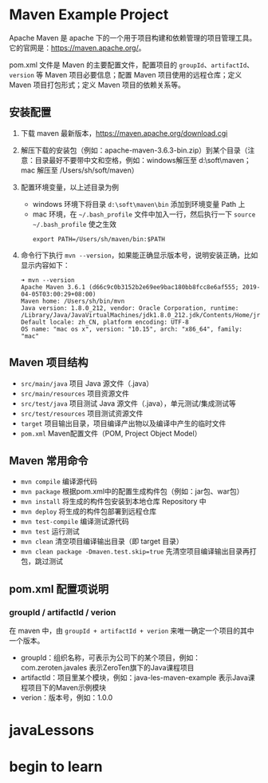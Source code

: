 # Maven Example Project

Apache Maven 是 apache 下的一个用于项目构建和依赖管理的项目管理工具。它的官网是：<https://maven.apache.org/>。

pom.xml 文件是 Maven 的主要配置文件，配置项目的 `groupId`、`artifactId`、`version` 等 Maven 项目必要信息；配置 Maven 项目使用的远程仓库；定义 Maven 项目打包形式；定义 Maven 项目的依赖关系等。

## 安装配置

1. 下载 maven 最新版本，<https://maven.apache.org/download.cgi>
2. 解压下载的安装包（例如：apache-maven-3.6.3-bin.zip）到某个目录（注意：目录最好不要带中文和空格，例如：windows解压至 d:\soft\maven；mac 解压至 /Users/sh/soft/maven）
3. 配置环境变量，以上述目录为例
    - windows 环境下将目录 `d:\soft\maven\bin` 添加到环境变量 Path 上
    - mac 环境，在 `~/.bash_profile` 文件中加入一行，然后执行一下 `source ~/.bash_profile` 使之生效
        ```
        export PATH=/Users/sh/maven/bin:$PATH
        ```
4. 命令行下执行 `mvn --version`，如果能正确显示版本号，说明安装正确，比如显示内容如下：

    ```
    ➜ mvn --version
    Apache Maven 3.6.1 (d66c9c0b3152b2e69ee9bac180bb8fcc8e6af555; 2019-04-05T03:00:29+08:00)
    Maven home: /Users/sh/bin/mvn
    Java version: 1.8.0_212, vendor: Oracle Corporation, runtime: /Library/Java/JavaVirtualMachines/jdk1.8.0_212.jdk/Contents/Home/jre
    Default locale: zh_CN, platform encoding: UTF-8
    OS name: "mac os x", version: "10.15", arch: "x86_64", family: "mac"
    ```

## Maven 项目结构

- `src/main/java` 项目 Java 源文件（.java）
- `src/main/resources` 项目资源文件
- `src/test/java` 项目测试 Java 源文件（.java），单元测试/集成测试等
- `src/test/resources` 项目测试资源文件
- `target` 项目输出目录，项目编译产出物以及编译中产生的临时文件
- `pom.xml` Maven配置文件（POM, Project Object Model）

## Maven 常用命令

- `mvn compile` 编译源代码
- `mvn package` 根据pom.xml中的配置生成构件包（例如：jar包、war包）
- `mvn install` 将生成的构件包安装到本地仓库 Repository 中
- `mvn deploy` 将生成的构件包部署到远程仓库
- `mvn test-compile` 编译测试源代码
- `mvn test` 运行测试
- `mvn clean` 清空项目编译输出目录（即 target 目录）
- `mvn clean package -Dmaven.test.skip=true` 先清空项目编译输出目录再打包，跳过测试

## pom.xml 配置项说明

### groupId / artifactId / verion

在 maven 中，由 `groupId + artifactId + verion` 来唯一确定一个项目的其中一个版本。

- groupId：组织名称，可表示为公司下的某个项目，例如：com.zeroten.javales 表示ZeroTen旗下的Java课程项目
- artifactId：项目里某个模块，例如：java-les-maven-example 表示Java课程项目下的Maven示例模块
- verion：版本号，例如：1.0.0
# javaLessons
# begin to learn
